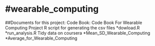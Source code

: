 #wearable_computing
==================
##Documents for this project:
Code Book: Code Book For Wearable Computing Project
R script for generating the csv files
*dowload.R
*run_analysis.R
Tidy data on coursera
*Mean_SD_Wearable_Computing 
*Average_for_Wearable_Computing

